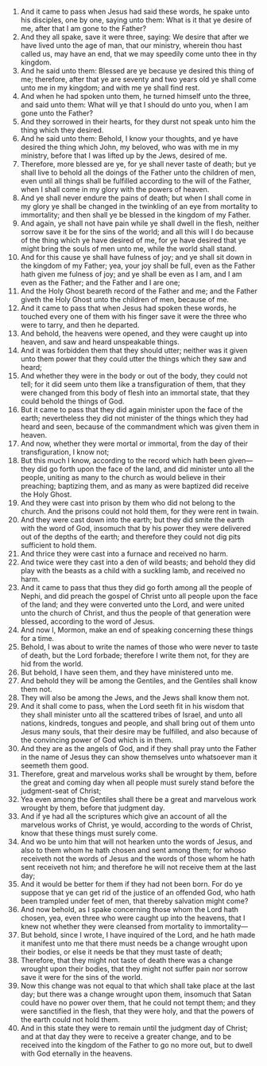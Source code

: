 1. And it came to pass when Jesus had said these words, he spake unto his disciples, one by one, saying unto them: What is it that ye desire of me, after that I am gone to the Father?
2. And they all spake, save it were three, saying: We desire that after we have lived unto the age of man, that our ministry, wherein thou hast called us, may have an end, that we may speedily come unto thee in thy kingdom.
3. And he said unto them: Blessed are ye because ye desired this thing of me; therefore, after that ye are seventy and two years old ye shall come unto me in my kingdom; and with me ye shall find rest.
4. And when he had spoken unto them, he turned himself unto the three, and said unto them: What will ye that I should do unto you, when I am gone unto the Father?
5. And they sorrowed in their hearts, for they durst not speak unto him the thing which they desired.
6. And he said unto them: Behold, I know your thoughts, and ye have desired the thing which John, my beloved, who was with me in my ministry, before that I was lifted up by the Jews, desired of me.
7. Therefore, more blessed are ye, for ye shall never taste of death; but ye shall live to behold all the doings of the Father unto the children of men, even until all things shall be fulfilled according to the will of the Father, when I shall come in my glory with the powers of heaven.
8. And ye shall never endure the pains of death; but when I shall come in my glory ye shall be changed in the twinkling of an eye from mortality to immortality; and then shall ye be blessed in the kingdom of my Father.
9. And again, ye shall not have pain while ye shall dwell in the flesh, neither sorrow save it be for the sins of the world; and all this will I do because of the thing which ye have desired of me, for ye have desired that ye might bring the souls of men unto me, while the world shall stand.
10. And for this cause ye shall have fulness of joy; and ye shall sit down in the kingdom of my Father; yea, your joy shall be full, even as the Father hath given me fulness of joy; and ye shall be even as I am, and I am even as the Father; and the Father and I are one;
11. And the Holy Ghost beareth record of the Father and me; and the Father giveth the Holy Ghost unto the children of men, because of me.
12. And it came to pass that when Jesus had spoken these words, he touched every one of them with his finger save it were the three who were to tarry, and then he departed.
13. And behold, the heavens were opened, and they were caught up into heaven, and saw and heard unspeakable things.
14. And it was forbidden them that they should utter; neither was it given unto them power that they could utter the things which they saw and heard;
15. And whether they were in the body or out of the body, they could not tell; for it did seem unto them like a transfiguration of them, that they were changed from this body of flesh into an immortal state, that they could behold the things of God.
16. But it came to pass that they did again minister upon the face of the earth; nevertheless they did not minister of the things which they had heard and seen, because of the commandment which was given them in heaven.
17. And now, whether they were mortal or immortal, from the day of their transfiguration, I know not;
18. But this much I know, according to the record which hath been given—they did go forth upon the face of the land, and did minister unto all the people, uniting as many to the church as would believe in their preaching; baptizing them, and as many as were baptized did receive the Holy Ghost.
19. And they were cast into prison by them who did not belong to the church. And the prisons could not hold them, for they were rent in twain.
20. And they were cast down into the earth; but they did smite the earth with the word of God, insomuch that by his power they were delivered out of the depths of the earth; and therefore they could not dig pits sufficient to hold them.
21. And thrice they were cast into a furnace and received no harm.
22. And twice were they cast into a den of wild beasts; and behold they did play with the beasts as a child with a suckling lamb, and received no harm.
23. And it came to pass that thus they did go forth among all the people of Nephi, and did preach the gospel of Christ unto all people upon the face of the land; and they were converted unto the Lord, and were united unto the church of Christ, and thus the people of that generation were blessed, according to the word of Jesus.
24. And now I, Mormon, make an end of speaking concerning these things for a time.
25. Behold, I was about to write the names of those who were never to taste of death, but the Lord forbade; therefore I write them not, for they are hid from the world.
26. But behold, I have seen them, and they have ministered unto me.
27. And behold they will be among the Gentiles, and the Gentiles shall know them not.
28. They will also be among the Jews, and the Jews shall know them not.
29. And it shall come to pass, when the Lord seeth fit in his wisdom that they shall minister unto all the scattered tribes of Israel, and unto all nations, kindreds, tongues and people, and shall bring out of them unto Jesus many souls, that their desire may be fulfilled, and also because of the convincing power of God which is in them.
30. And they are as the angels of God, and if they shall pray unto the Father in the name of Jesus they can show themselves unto whatsoever man it seemeth them good.
31. Therefore, great and marvelous works shall be wrought by them, before the great and coming day when all people must surely stand before the judgment-seat of Christ;
32. Yea even among the Gentiles shall there be a great and marvelous work wrought by them, before that judgment day.
33. And if ye had all the scriptures which give an account of all the marvelous works of Christ, ye would, according to the words of Christ, know that these things must surely come.
34. And wo be unto him that will not hearken unto the words of Jesus, and also to them whom he hath chosen and sent among them; for whoso receiveth not the words of Jesus and the words of those whom he hath sent receiveth not him; and therefore he will not receive them at the last day;
35. And it would be better for them if they had not been born. For do ye suppose that ye can get rid of the justice of an offended God, who hath been trampled under feet of men, that thereby salvation might come?
36. And now behold, as I spake concerning those whom the Lord hath chosen, yea, even three who were caught up into the heavens, that I knew not whether they were cleansed from mortality to immortality—
37. But behold, since I wrote, I have inquired of the Lord, and he hath made it manifest unto me that there must needs be a change wrought upon their bodies, or else it needs be that they must taste of death;
38. Therefore, that they might not taste of death there was a change wrought upon their bodies, that they might not suffer pain nor sorrow save it were for the sins of the world.
39. Now this change was not equal to that which shall take place at the last day; but there was a change wrought upon them, insomuch that Satan could have no power over them, that he could not tempt them; and they were sanctified in the flesh, that they were holy, and that the powers of the earth could not hold them.
40. And in this state they were to remain until the judgment day of Christ; and at that day they were to receive a greater change, and to be received into the kingdom of the Father to go no more out, but to dwell with God eternally in the heavens.
